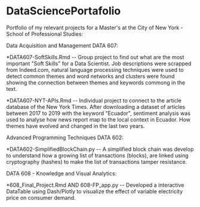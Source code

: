 # DataSciencePortafolio
Portfolio of my relevant projects for a Master's at the City of New York - School of Professional Studies: 

  Data Acquisition and Management DATA 607:
  
  *DATA607-SoftSkills.Rmd -- Group project to find out what are the most important "Soft Skills" for a Data Scientist. Job   descriptions were scrapped from Indeed.com, natural language processing techniques were used to detect common themes and word networks and clusters were found showing the connection between themes and keywords commong in the text.      

  *DATA607-NYT-APIs.Rmd -- Individual project to connect to the article database of the New York Times. After downloading a dataset of articles between 2017 to 2019 with the keyword "Ecuador", sentiment analysis was used to analyse how news report map to the local context in Ecuador. How themes have evolved and changed in the last two years.
  
  Advanced Programming Techniques DATA 602:
  
  *DATA602-SimplifiedBlockChain.py -- A simplified block chain was develop to understand how a growing list of transactions (blocks), are linked using cryptography (hashes) to make the list of transactions tamper resistance.
  
   DATA 608 - Knowledge and Visual Analytics:
  
  *608_Final_Project.Rmd AND 608-FP_app.py -- Developed a interactive DataTable using Dash/Plotly to visualize the effect of variable electricity price on consumer demand.

